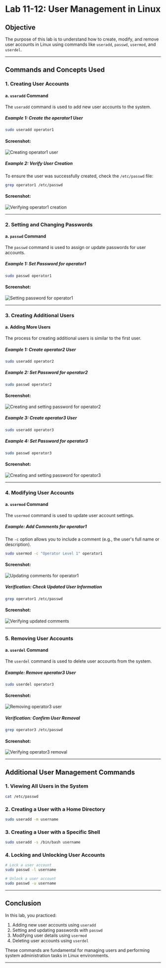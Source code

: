 # Lab 11-12: User Management in Linux

## Objective
The purpose of this lab is to understand how to create, modify, and remove user accounts in Linux using commands like `useradd`, `passwd`, `usermod`, and `userdel`.

---

## Commands and Concepts Used

### 1. Creating User Accounts

#### a. **`useradd` Command**
The `useradd` command is used to add new user accounts to the system.

##### Example 1: Create the operator1 User
```bash
sudo useradd operator1
```

#### Screenshot:
![Creating operator1 user](screenshots/useradd_operator1.png)

##### Example 2: Verify User Creation
To ensure the user was successfully created, check the `/etc/passwd` file:
```bash
grep operator1 /etc/passwd
```

#### Screenshot:
![Verifying operator1 creation](screenshots/verify_operator1.png)

---

### 2. Setting and Changing Passwords

#### a. **`passwd` Command**
The `passwd` command is used to assign or update passwords for user accounts.

##### Example 1: Set Password for operator1
```bash
sudo passwd operator1
```

#### Screenshot:
![Setting password for operator1](screenshots/passwd_operator1.png)

---

### 3. Creating Additional Users

#### a. **Adding More Users**
The process for creating additional users is similar to the first user.

##### Example 1: Create operator2 User
```bash
sudo useradd operator2
```

##### Example 2: Set Password for operator2
```bash
sudo passwd operator2
```

#### Screenshot:
![Creating and setting password for operator2](screenshots/useradd_passwd_operator2.png)

##### Example 3: Create operator3 User
```bash
sudo useradd operator3
```

##### Example 4: Set Password for operator3
```bash
sudo passwd operator3
```

#### Screenshot:
![Creating and setting password for operator3](screenshots/useradd_passwd_operator3.png)

---

### 4. Modifying User Accounts

#### a. **`usermod` Command**
The `usermod` command is used to update user account settings.

##### Example: Add Comments for operator1
The `-c` option allows you to include a comment (e.g., the user's full name or description).
```bash
sudo usermod -c "Operator Level 1" operator1
```

#### Screenshot:
![Updating comments for operator1](screenshots/usermod_operator1.png)

##### Verification: Check Updated User Information
```bash
grep operator1 /etc/passwd
```

#### Screenshot:
![Verifying updated comments](screenshots/verify_usermod_operator1.png)

---

### 5. Removing User Accounts

#### a. **`userdel` Command**
The `userdel` command is used to delete user accounts from the system.

##### Example: Remove operator3 User
```bash
sudo userdel operator3
```

#### Screenshot:
![Removing operator3 user](screenshots/userdel_operator3.png)

##### Verification: Confirm User Removal
```bash
grep operator3 /etc/passwd
```

#### Screenshot:
![Verifying operator3 removal](screenshots/verify_userdel_operator3.png)

---

## Additional User Management Commands

### 1. Viewing All Users in the System
```bash
cat /etc/passwd
```

### 2. Creating a User with a Home Directory
```bash
sudo useradd -m username
```

### 3. Creating a User with a Specific Shell
```bash
sudo useradd -s /bin/bash username
```

### 4. Locking and Unlocking User Accounts
```bash
# Lock a user account
sudo passwd -l username

# Unlock a user account
sudo passwd -u username
```

---

## Conclusion
In this lab, you practiced:
1. Adding new user accounts using `useradd`
2. Setting and updating passwords with `passwd`
3. Modifying user details using `usermod`
4. Deleting user accounts using `userdel`

These commands are fundamental for managing users and performing system administration tasks in Linux environments.

---